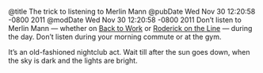 @title The trick to listening to Merlin Mann
@pubDate Wed Nov 30 12:20:58 -0800 2011
@modDate Wed Nov 30 12:20:58 -0800 2011
Don’t listen to Merlin Mann — whether on <a href="http://5by5.tv/b2w">Back to Work</a> or <a href="http://www.merlinmann.com/roderick/">Roderick on the Line</a> — during the day. Don’t listen during your morning commute or at the gym.

It’s an old-fashioned nightclub act. Wait till after the sun goes down, when the sky is dark and the lights are bright.
